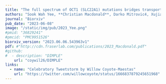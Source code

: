 ```yaml
---
title: "The full spectrum of OCT1 (SLC22A1) mutations bridges transporter biophysics to drug pharmacogenomics"
authors: "Sook Wah Yee, **Christian Macdonald**, Darko Mitrovic4, Xujia Zhou, Megan L. Koleske, Jia Yang, Dina Buitrago Silva1, **Patrick Rockefeller Grimes**, **Donovan Trinidad**, Swati S. More, Linda Kachuri, John S. Witte, Lucie Delemotte, Kathleen M. Giacomini, **Willow Coyote-Maestas**"
journal: "Biorxiv"
pub_date: "2023-06-08"
image: "/static/img/pub/2023_Yee.png"
#pmid: "36829241"
#pmcid: "PMC9951526"
biorxiv_version: "2023.06.06.543963v1"
pdf: #"http://cdn.fraserlab.com/publications/2023_Macdonald.pdf"
#github:
#  - description: "DIMPLE"
    url: "coywil26/DIMPLE"
links:
  - name: "Celebratory Tweetstorm by Willow Coyote-Maestas"
    url: "https://twitter.com/willowcoyote/status/1666837879245651968"
---
```

